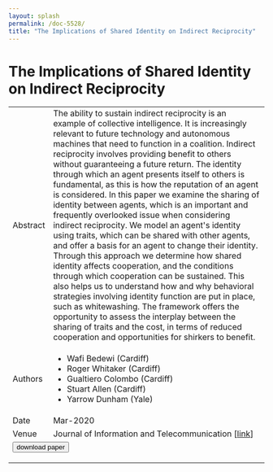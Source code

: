 ```yaml
---
layout: splash
permalink: /doc-5528/
title: "The Implications of Shared Identity on Indirect Reciprocity"
---
```


# The Implications of Shared Identity on Indirect Reciprocity

<table>
    <tbody>
    <tr>
        <td>Abstract</td>
        <td>The ability to sustain indirect reciprocity is an example of collective intelligence. It is increasingly relevant to future technology and autonomous machines that need to function in a coalition. Indirect reciprocity involves providing benefit to others without guaranteeing a future return. The identity through which an agent presents itself to others is fundamental, as this is how the reputation of an agent is considered. In this paper we examine the sharing of identity between agents, which is an important and frequently overlooked issue when considering indirect reciprocity. We model an agent's identity using traits, which can be shared with other agents, and offer a basis for an agent to change their identity. Through this approach we determine how shared identity affects cooperation, and the conditions through which cooperation can be sustained. This also helps us to understand how and why behavioral strategies involving identity function are put in place, such as whitewashing. The framework offers the opportunity to assess the interplay between the sharing of traits and the cost, in terms of reduced cooperation and opportunities for shirkers to benefit.</td>
    </tr>
    <tr>
        <td>Authors</td>
        <td>
            <ul>
                <li>Wafi Bedewi (Cardiff)</li>
                <li>Roger Whitaker (Cardiff)</li>
                <li>Gualtiero Colombo (Cardiff)</li>
                <li>Stuart Allen (Cardiff)</li>
                <li>Yarrow Dunham (Yale)</li>
            </ul>
        </td>
    </tr>
    <tr>
        <td>Date</td>
        <td>Mar-2020</td>
    </tr>
    <tr>
        <td>Venue</td>
        <td>Journal of Information and Telecommunication [<a href="https://www.tandfonline.com/doi/full/10.1080/24751839.2020.1741858">link</a>]</td>
    </tr>
        <tr>
            <td colspan="2">
                <form method="get" action="https://ibm.box.com/v/doc-5528-paper">
                    <button type="submit">download paper</button>
                </form>
            </td>
        </tr>
    </tbody>
</table>
